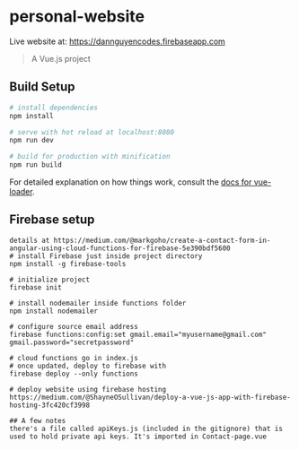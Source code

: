 # personal-website

Live website at: https://dannguyencodes.firebaseapp.com

> A Vue.js project

## Build Setup

``` bash
# install dependencies
npm install

# serve with hot reload at localhost:8080
npm run dev

# build for production with minification
npm run build
```

For detailed explanation on how things work, consult the [docs for vue-loader](http://vuejs.github.io/vue-loader).

## Firebase setup
```
details at https://medium.com/@markgoho/create-a-contact-form-in-angular-using-cloud-functions-for-firebase-5e390bdf5600
# install Firebase just inside project directory
npm install -g firebase-tools

# initialize project
firebase init

# install nodemailer inside functions folder
npm install nodemailer

# configure source email address
firebase functions:config:set gmail.email="myusername@gmail.com" gmail.password="secretpassword"

# cloud functions go in index.js 
# once updated, deploy to firebase with 
firebase deploy --only functions

# deploy website using firebase hosting
https://medium.com/@ShayneOSullivan/deploy-a-vue-js-app-with-firebase-hosting-3fc420cf3998

## A few notes
there's a file called apiKeys.js (included in the gitignore) that is used to hold private api keys. It's imported in Contact-page.vue
```
